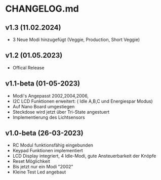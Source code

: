 # CHANGELOG.md

## v1.3 (11.02.2024)

* 3 Neue Modi hinzugefügt (Veggie, Production, Short Veggie)

## v1.2 (01.05.2023)

- Offical Release

## v1.1-beta (01-05-2023)

- Modi's Angepasst 2002,2004,2006,
- I2C LCD Funktionen erweitert: ( Idle A,B,C und Energiespar Modus)
- Auf Nano Board umgestiegen
- Steckdose wird jetzt über Tri-State angestuert
- Implementierung des Lichtsensors

## v1.0-beta (26-03-2023)

- RC Modul funktionsfähig eingebunden
- Keypad Funktionen implementiert
- LCD Display integriert, 4 Idle-Modi, gute Ansteuerbarkeit der Knöpfe
- Reset Möglichkeit
- Bis jetzt nur ein Modi "2002"
- Kleine Test Led angebaut
